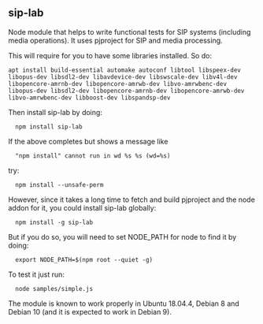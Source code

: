 ## sip-lab

Node module that helps to write functional tests for SIP systems (including media operations).
It uses pjproject for SIP and media processing.

This will require for you to have some libraries installed. So do:
```
apt install build-essential automake autoconf libtool libspeex-dev libopus-dev libsdl2-dev libavdevice-dev libswscale-dev libv4l-dev libopencore-amrnb-dev libopencore-amrwb-dev libvo-amrwbenc-dev libopus-dev libsdl2-dev libopencore-amrnb-dev libopencore-amrwb-dev libvo-amrwbenc-dev libboost-dev libspandsp-dev
```

Then install sip-lab by doing:
```
  npm install sip-lab
```

If the above completes but shows a message like 
```
  "npm install" cannot run in wd %s %s (wd=%s)
```
try:
```
  npm install --unsafe-perm
```


However, since it takes a long time to fetch and build pjproject and the node addon for it, you could install sip-lab globally:
```
  npm install -g sip-lab
```

But if you do so, you will need to set NODE_PATH for node to find it by doing:
```
  export NODE_PATH=$(npm root --quiet -g)
```

To test it just run:
```
  node samples/simple.js
```


The module is known to work properly in Ubuntu 18.04.4, Debian 8 and Debian 10 (and it is expected to work in Debian 9).

